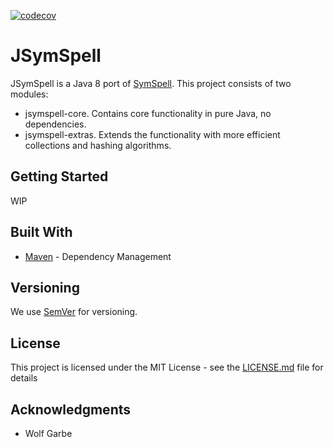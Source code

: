 [![codecov](https://codecov.io/gh/rxp90/jsymspell/branch/master/graph/badge.svg)](https://codecov.io/gh/rxp90/jsymspell)
# JSymSpell

JSymSpell is a Java 8 port of [SymSpell](https://github.com/wolfgarbe/SymSpell "SymSpell: 1 million times faster through Symmetric Delete spelling correction algorithm").
This project consists of two modules:
* jsymspell-core. Contains core functionality in pure Java, no dependencies.
* jsymspell-extras. Extends the functionality with more efficient collections and hashing algorithms.

## Getting Started

WIP

## Built With

* [Maven](https://maven.apache.org/) - Dependency Management

## Versioning

We use [SemVer](http://semver.org/) for versioning.

## License

This project is licensed under the MIT License - see the [LICENSE.md](LICENSE) file for details

## Acknowledgments

* Wolf Garbe
